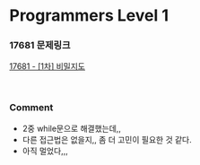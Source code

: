 # Programmers Level 1

### 17681 문제링크

[17681 - [1차] 비밀지도](https://school.programmers.co.kr/learn/courses/30/lessons/17681)

<br>

### Comment

-   2중 while문으로 해결했는데,,
-   다른 접근법은 없을지,, 좀 더 고민이 필요한 것 같다.
-   아직 멀었다,,,
